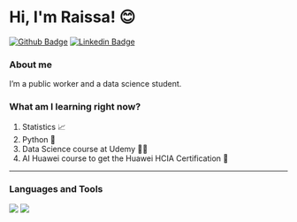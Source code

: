 # Hi, I'm Raissa! :blush:

[![Github Badge](https://img.shields.io/badge/-Github-000?style=flat-square&logo=Github&logoColor=white&link=https://github.com/rahcosta)](https://github.com/rahcosta)
[![Linkedin Badge](https://img.shields.io/badge/-LinkedIn-blue?style=flat-square&logo=Linkedin&logoColor=white&link=https://www.linkedin.com/in/raissacostaalencar/)](https://www.linkedin.com/in/raissacostaalencar/)

### About me
I’m a public worker and a data science student.

### What am I learning right now?

1. Statistics :chart_with_upwards_trend:
2. Python :snake:
3. Data Science course at Udemy :woman_technologist:
4. AI Huawei course to get the Huawei HCIA Certification :robot:

---
### Languages and Tools

<img src="https://img.shields.io/badge/Python-FFD43B?style=for-the-badge&logo=python&logoColor=darkgreen" /> <img src="https://img.shields.io/badge/Jupyter-F37626.svg?&style=for-the-badge&logo=Jupyter&logoColor=white" />
